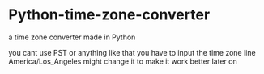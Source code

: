 # Python-time-zone-converter
a time zone converter made in Python

you cant use PST or anything like that you have to input the time zone line America/Los_Angeles
might change it to make it work better later on
